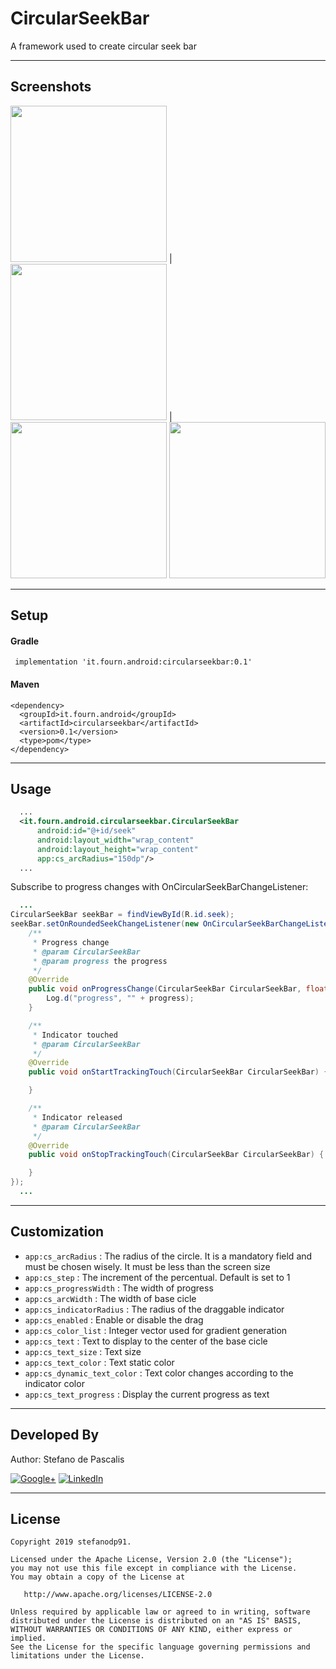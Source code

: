 # CircularSeekBar 

A framework used to create circular seek bar

---

## Screenshots

<img src="https://github.com/stefanodp91/CircularSeekBar/blob/master/screenshots/Screenshot_20190613-121156.png" width="250"> | <img src="https://github.com/stefanodp91/CircularSeekBar/blob/master/screenshots/Screenshot_20190613-121213.png" width="250"> | <img src="https://github.com/stefanodp91/CircularSeekBar/blob/master/screenshots/Screenshot_20190613-121254.png" width="250">
<img src="https://github.com/stefanodp91/CircularSeekBar/blob/master/screenshots/Screenshot_20190613-121521.png" width="250"> 

---

## Setup

#### Gradle

` implementation 'it.fourn.android:circularseekbar:0.1'`

#### Maven
```
<dependency>
  <groupId>it.fourn.android</groupId>
  <artifactId>circularseekbar</artifactId>
  <version>0.1</version>
  <type>pom</type>
</dependency>
```

---

## Usage

```xml
  ...
  <it.fourn.android.circularseekbar.CircularSeekBar
      android:id="@+id/seek"
      android:layout_width="wrap_content"
      android:layout_height="wrap_content"
      app:cs_arcRadius="150dp"/>
  ...
```

Subscribe to progress changes with OnCircularSeekBarChangeListener:

```java
  ...
CircularSeekBar seekBar = findViewById(R.id.seek);
seekBar.setOnRoundedSeekChangeListener(new OnCircularSeekBarChangeListener() {
    /**
     * Progress change
     * @param CircularSeekBar
     * @param progress the progress
     */
    @Override
    public void onProgressChange(CircularSeekBar CircularSeekBar, float progress) {
        Log.d("progress", "" + progress);
    }

    /**
     * Indicator touched
     * @param CircularSeekBar
     */
    @Override
    public void onStartTrackingTouch(CircularSeekBar CircularSeekBar) {

    }

    /**
     * Indicator released
     * @param CircularSeekBar
     */
    @Override
    public void onStopTrackingTouch(CircularSeekBar CircularSeekBar) {

    }
});
  ...
```

---


## Customization 

*  `app:cs_arcRadius`           : The radius of the circle. It is a mandatory field and must be chosen wisely. It must be less than the screen size
*  `app:cs_step`                : The increment of the percentual. Default is set to 1
*  `app:cs_progressWidth`       : The width of progress
*  `app:cs_arcWidth`            : The width of base cicle
*  `app:cs_indicatorRadius`     : The radius of the draggable indicator
*  `app:cs_enabled`             : Enable or disable the drag
*  `app:cs_color_list`          : Integer vector used for gradient generation
*  `app:cs_text`                : Text to display to the center of the base cicle
*  `app:cs_text_size`           : Text size
*  `app:cs_text_color`          : Text static color
*  `app:cs_dynamic_text_color`  : Text color changes according to the indicator color
*  `app:cs_text_progress`       : Display the current progress as text


---

## Developed By

Author: Stefano de Pascalis
[](https://it.linkedin.com/in/stefano-de-pascalis-1b51aa6a)

[![Google+](https://upload.wikimedia.org/wikipedia/commons/thumb/4/49/Antu_googleplus.svg/72px-Antu_googleplus.svg.png)](https://plus.google.com/u/1/+StefanoDePascalis)
[![LinkedIn](https://tks.com.au/Images/Home/LinkedIn.png)](https://it.linkedin.com/in/stefano-de-pascalis-1b51aa6a)

---

## License

```
Copyright 2019 stefanodp91.

Licensed under the Apache License, Version 2.0 (the "License");
you may not use this file except in compliance with the License.
You may obtain a copy of the License at

   http://www.apache.org/licenses/LICENSE-2.0

Unless required by applicable law or agreed to in writing, software
distributed under the License is distributed on an "AS IS" BASIS,
WITHOUT WARRANTIES OR CONDITIONS OF ANY KIND, either express or implied.
See the License for the specific language governing permissions and
limitations under the License.
```
